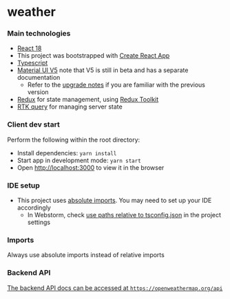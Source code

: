 # weather

### Main technologies
- [React 18](https://reactjs.org/)
- This project was bootstrapped with [Create React App](https://github.com/facebook/create-react-app)
- [Typescript](https://www.typescriptlang.org/)
- [Material UI V5](https://next.material-ui.com/) note that V5 is still in beta and has a separate documentation
    - Refer to the [upgrade notes](https://next.material-ui.com/guides/migration-v4/) if you are familiar with the previous version
- [Redux](https://redux.js.org/) for state management, using [Redux Toolkit](https://redux-toolkit.js.org/)
- [RTK query](https://redux-toolkit.js.org/rtk-query/overview) for managing server state

### Client dev start
Perform the following within the root directory:
- Install dependencies: `yarn install`
- Start app in development mode: `yarn start`
- Open [http://localhost:3000](http://localhost:3000) to view it in the browser

### IDE setup
- This project uses [absolute imports](https://create-react-app.dev/docs/importing-a-component/#absolute-imports). You may need to set up your IDE accordingly
  - In Webstorm, check [use paths relative to tsconfig.json](https://blog.jetbrains.com/webstorm/2020/07/configuring-the-style-of-imports-in-javascript-and-typescript/) in the project settings

### Imports
Always use absolute imports instead of relative imports

### Backend API
[The backend API docs can be accessed at `https://openweathermap.org/api`
](**``**)

